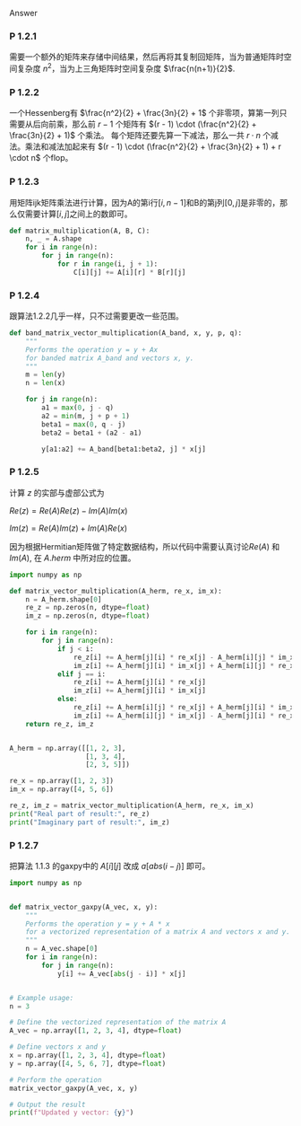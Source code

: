 Answer

### P 1.2.1

需要一个额外的矩阵来存储中间结果，然后再将其复制回矩阵，当为普通矩阵时空间复杂度 $n^2$，当为上三角矩阵时空间复杂度 $\frac{n(n+1)}{2}$.

### P 1.2.2

一个Hessenberg有 $\frac{n^2}{2} + \frac{3n}{2} + 1$ 个非零项，算第一列只需要从后向前乘，那么前 $r - 1$ 个矩阵有 $(r - 1) \cdot (\frac{n^2}{2} + \frac{3n}{2} + 1)$ 个乘法。
每个矩阵还要先算一下减法，那么一共 $r \cdot n$ 个减法。乘法和减法加起来有 $(r - 1) \cdot (\frac{n^2}{2} + \frac{3n}{2} + 1) + r \cdot n$ 个flop。


### P 1.2.3

用矩阵ijk矩阵乘法进行计算，因为A的第i行$[i, n-1]$和B的第j列$[0,j]$是非零的，那么仅需要计算$[i,j]$之间上的数即可。
```python
def matrix_multiplication(A, B, C):
    n, _ = A.shape
    for i in range(n):
        for j in range(n):
            for r in range(i, j + 1):
                C[i][j] += A[i][r] * B[r][j]
```

### P 1.2.4

跟算法1.2.2几乎一样，只不过需要更改一些范围。

```python
def band_matrix_vector_multiplication(A_band, x, y, p, q):
    """
    Performs the operation y = y + Ax
    for banded matrix A_band and vectors x, y.
    """
    m = len(y)
    n = len(x)

    for j in range(n):
        a1 = max(0, j - q)
        a2 = min(m, j + p + 1)
        beta1 = max(0, q - j)
        beta2 = beta1 + (a2 - a1)

        y[a1:a2] += A_band[beta1:beta2, j] * x[j]
```

### P 1.2.5

计算 $z$ 的实部与虚部公式为

$Re(z) = Re(A)Re(z) - Im(A)Im(x)$

$Im(z) = Re(A)Im(z) + Im(A)Re(x)$

因为根据Hermitian矩阵做了特定数据结构，所以代码中需要认真讨论$Re(A)$ 和 $Im(A)$, 在 $A.herm$ 中所对应的位置。

```python
import numpy as np

def matrix_vector_multiplication(A_herm, re_x, im_x):
    n = A_herm.shape[0]
    re_z = np.zeros(n, dtype=float)
    im_z = np.zeros(n, dtype=float)

    for i in range(n):
        for j in range(n):
            if j < i:
                re_z[i] += A_herm[j][i] * re_x[j] - A_herm[i][j] * im_x[j]
                im_z[i] += A_herm[j][i] * im_x[j] + A_herm[i][j] * re_x[j]
            elif j == i:
                re_z[i] += A_herm[j][i] * re_x[j]
                im_z[i] += A_herm[j][i] * im_x[j]
            else:
                re_z[i] += A_herm[i][j] * re_x[j] + A_herm[j][i] * im_x[j]
                im_z[i] += A_herm[i][j] * im_x[j] - A_herm[j][i] * re_x[j]
    return re_z, im_z


A_herm = np.array([[1, 2, 3],
                   [1, 3, 4],
                   [2, 3, 5]])

re_x = np.array([1, 2, 3])
im_x = np.array([4, 5, 6])

re_z, im_z = matrix_vector_multiplication(A_herm, re_x, im_x)
print("Real part of result:", re_z)
print("Imaginary part of result:", im_z)
```

### P 1.2.7

把算法 1.1.3 的gaxpy中的 $A[i][j]$ 改成 $a[abs(i-j)]$ 即可。

```python
import numpy as np


def matrix_vector_gaxpy(A_vec, x, y):
    """
    Performs the operation y = y + A * x
    for a vectorized representation of a matrix A and vectors x and y.
    """
    n = A_vec.shape[0]
    for i in range(n):
        for j in range(n):
            y[i] += A_vec[abs(j - i)] * x[j]


# Example usage:
n = 3

# Define the vectorized representation of the matrix A
A_vec = np.array([1, 2, 3, 4], dtype=float)

# Define vectors x and y
x = np.array([1, 2, 3, 4], dtype=float)
y = np.array([4, 5, 6, 7], dtype=float)

# Perform the operation
matrix_vector_gaxpy(A_vec, x, y)

# Output the result
print(f"Updated y vector: {y}")

```
